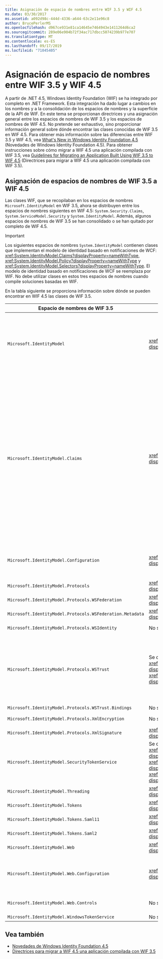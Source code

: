 ```yaml
---
title: Asignación de espacio de nombres entre WIF 3.5 y WIF 4.5
ms.date: 03/30/2017
ms.assetid: a092d98c-444d-4336-a644-63c2e11e96c8
author: BrucePerlerMS
ms.openlocfilehash: d967ce931e81ca14645e7464943e1411264d6ca2
ms.sourcegitcommit: 289e06e904b72f34ac717dbcc5074239b977e707
ms.translationtype: MT
ms.contentlocale: es-ES
ms.lasthandoff: 09/17/2019
ms.locfileid: "71045405"
---
```

# <a name="namespace-mapping-between-wif-35-and-wif-45"></a>Asignación de espacio de nombres entre WIF 3.5 y WIF 4.5

A partir de .NET 4.5, Windows Identity Foundation (WIF) se ha integrado por completo en .NET Framework. Esta integración ha dado lugar a cambios en los nombres y a la consolidación de los espacios de nombres y la superficie de la API de WIF. En este tema se proporcionan directrices y una asignación general entre los espacios de nombres de WIF 3.5 y los espacios de nombres de WIF 4.5. No pretende ser exhaustivo, sino proporcionar información general sobre dónde encontrar las clases conocidas de WIF 3.5 en WIF 4.5. Para obtener más información sobre las diferencias entre WIF 3.5 y WIF 4.5, vea [What's New in Windows Identity Foundation 4.5](whats-new-in-wif.md) (Novedades de Windows Identity Foundation 4.5). Para obtener instrucciones sobre cómo migrar a WIF 4.5 una aplicación compilada con WIF 3.5, vea [Guidelines for Migrating an Application Built Using WIF 3.5 to WIF 4.5](guidelines-for-migrating-an-application-built-using-wif-3-5-to-wif-4-5.md) (Directrices para migrar a WIF 4.5 una aplicación compilada con WIF 3.5).

## <a name="wif-35-to-wif-45-namespace-map"></a>Asignación de espacios de nombres de WIF 3.5 a WIF 4.5

Las clases WIF, que se recopilaban en los espacios de nombres `Microsoft.IdentityModel` en WIF 3.5, ahora se distribuyen entre los espacios de nombres siguientes en WIF 4.5: `System.Security.Claims`, `System.ServiceModel.Security` y `System.IdentityModel`. Además, algunos espacios de nombres de WIF 3.5 se han consolidado o se han quitado por completo de WIF 4.5.

> [!IMPORTANT]
> Los siguientes espacios de nombres `System.IdentityModel` contienen clases que implementan el modelo de identidad basado en notificaciones de WCF: <xref:System.IdentityModel.Claims?displayProperty=nameWithType>, <xref:System.IdentityModel.Policy?displayProperty=nameWithType> y <xref:System.IdentityModel.Selectors?displayProperty=nameWithType>. El modelo de identidad basado en notificaciones de WCF se reemplaza por WIF. No debe utilizar clases en estos tres espacios de nombres cuando compile soluciones basadas en WIF.

En la tabla siguiente se proporciona información sobre dónde se pueden encontrar en WIF 4.5 las clases de WIF 3.5.

|**Espacio de nombres de WIF 3.5**|**Espacio de nombres de WIF 4.5**|**Comentarios**|
|-|-|-|
|`Microsoft.IdentityModel`|<xref:System.IdentityModel?displayProperty=nameWithType>|- La mayoría de las clases que representan constantes no se implementan.<br />- Las clases que se usan para compilar servicios de tokens de seguridad se han movido de `Microsoft.IdentityModel.SecurityTokenService` a <xref:System.IdentityModel?displayProperty=nameWithType>.<br />- Las clases de `Microsoft.IdentityModel.Threading` se han movido a <xref:System.IdentityModel?displayProperty=nameWithType>.<br />- Las clases `ExceptionMapper` y `MruSecurityTokenCache` no se implementan.|
|`Microsoft.IdentityModel.Claims`|<xref:System.Security.Claims?displayProperty=nameWithType>|- Las interfaces `IClaimsPrincipal` y `IClaimsIdentity` no se implementan en WIF 4.5. En su lugar, <xref:System.Security.Claims.ClaimsPrincipal?displayProperty=nameWithType> y <xref:System.Security.Claims.ClaimsIdentity?displayProperty=nameWithType> son ahora las clases base de las que deriva la mayoría de clases de entidad de seguridad y de identidad de .NET. Esto significa que no se requieren clases especializadas de entidad de seguridad de notificaciones y de identidad como `Microsoft.IdentityModel.Claims.WindowsClaimsPrincipal` y `Microsoft.IdentityModel.Claims.WindowsClaimsIdentity` en WIF 4.5. Use en su lugar <xref:System.Security.Principal.WindowsPrincipal?displayProperty=nameWithType> y <xref:System.Security.Principal.WindowsIdentity?displayProperty=nameWithType>. Lo mismo puede decirse de otras clases especializadas de entidad de seguridad de notificaciones y de identidad que existían en WIF 3.5.<br />- La clase `Microsoft.IdentityModel.Claims.ClaimsCollection` no se implementa en WIF 4.5. En su lugar, las colecciones de notificaciones se exponen como colecciones enumerables de tipo <xref:System.Security.Claims.Claim?displayProperty=nameWithType>.<br />-   <xref:System.Security.Claims.ClaimsPrincipal?displayProperty=nameWithType> y <xref:System.Security.Claims.ClaimsIdentity?displayProperty=nameWithType> proporcionan métodos que ahora son totalmente compatibles con LINQ.|
|`Microsoft.IdentityModel.Configuration`|<xref:System.IdentityModel.Configuration?displayProperty=nameWithType>|Algunos elementos y clases han cambiado de nombre y algunos se han eliminado de WIF 4.5; por ejemplo, `Microsoft.IdentityModel.Configuration.ServiceConfiguration` ahora es <xref:System.IdentityModel.Configuration.IdentityConfiguration?displayProperty=nameWithType>.|
|`Microsoft.IdentityModel.Protocols`|<xref:System.IdentityModel.Services?displayProperty=nameWithType>|-|
|`Microsoft.IdentityModel.Protocols.WSFederation`|<xref:System.IdentityModel.Services?displayProperty=nameWithType>|-|
|`Microsoft.IdentityModel.Protocols.WSFederation.Metadata`|<xref:System.IdentityModel.Metadata?displayProperty=nameWithType>|-|
|`Microsoft.IdentityModel.Protocols.WSIdentity`|No se implementa en WIF 4.5.|En WIF 3.5 contenía clases para admitir CardSpace, pero no se implementa en WIF 4.5.|
|`Microsoft.IdentityModel.Protocols.WSTrust`|Se divide entre los espacios de nombres <xref:System.IdentityModel.Protocols.WSTrust?displayProperty=nameWithType> y <xref:System.ServiceModel.Security?displayProperty=nameWithType>.|Las clases que representan artefactos de WS-Trust se encuentran en el espacio de nombres <xref:System.IdentityModel.Protocols.WSTrust?displayProperty=nameWithType>; por ejemplo, la clase <xref:System.IdentityModel.Protocols.WSTrust.RequestSecurityToken>. Las clases que representan contratos de servicio de WCF, hosts de servicio y canales que permiten que un servicio WCF se comunique a través del protocolo WS-Trust se encuentran en el espacio de nombres <xref:System.ServiceModel.Security?displayProperty=nameWithType>; por ejemplo, la clase <xref:System.ServiceModel.Security.WSTrustServiceHost>.|
|`Microsoft.IdentityModel.Protocols.WSTrust.Bindings`|No se implementa en WIF 4.5.|-|
|`Microsoft.IdentityModel.Protocols.XmlEncryption`|No se implementa en WIF 4.5.|Contenía clases que representan las constantes de cifrado XML en WIF 3.5. Estas constantes no se implementan en WIF 4.5.|
|`Microsoft.IdentityModel.Protocols.XmlSignature`|<xref:System.IdentityModel?displayProperty=nameWithType>|La clase `EnvelopingSignature` y las clases que representan constantes no se implementan.|
|`Microsoft.IdentityModel.SecurityTokenService`|Se divide entre los espacios de nombres <xref:System.IdentityModel?displayProperty=nameWithType>, <xref:System.IdentityModel.Protocols.WSTrust?displayProperty=nameWithType> y <xref:System.IdentityModel.Tokens?displayProperty=nameWithType>.|-|
|`Microsoft.IdentityModel.Threading`|<xref:System.IdentityModel?displayProperty=nameWithType>|-|
|`Microsoft.IdentityModel.Tokens`|<xref:System.IdentityModel.Tokens?displayProperty=nameWithType>|-|
|`Microsoft.IdentityModel.Tokens.Saml11`|<xref:System.IdentityModel.Tokens?displayProperty=nameWithType>|-|
|`Microsoft.IdentityModel.Tokens.Saml2`|<xref:System.IdentityModel.Tokens?displayProperty=nameWithType>|-|
|`Microsoft.IdentityModel.Web`|<xref:System.IdentityModel.Services?displayProperty=nameWithType>|-|
|`Microsoft.IdentityModel.Web.Configuration`|<xref:System.IdentityModel.Services.Configuration?displayProperty=nameWithType>|Las clases que proporcionan configuración para escenarios pasivos (WS-Federation) se han trasladado en gran medida a <xref:System.IdentityModel.Services.Configuration?displayProperty=nameWithType>, pero algunas de estas clases se encuentran en <xref:System.IdentityModel.Services?displayProperty=nameWithType>.|
|`Microsoft.IdentityModel.Web.Controls`|No se implementa en WIF 4.5.|Las clases en `Microsoft.IdentityModel.Web.Controls` implementaban el control de inicio de sesión pasivo federado, que no existe en WIF 4.5.|
|`Microsoft.IdentityModel.WindowsTokenService`|No se implementa en WIF 4.5.|-|

## <a name="see-also"></a>Vea también

- [Novedades de Windows Identity Foundation 4.5](whats-new-in-wif.md)
- [Directrices para migrar a WIF 4.5 una aplicación compilada con WIF 3.5](guidelines-for-migrating-an-application-built-using-wif-3-5-to-wif-4-5.md)
